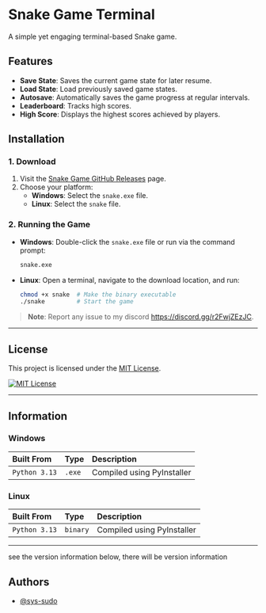 
# Snake Game Terminal

A simple yet engaging terminal-based Snake game.

## Features

- **Save State**: Saves the current game state for later resume.
- **Load State**: Load previously saved game states.
- **Autosave**: Automatically saves the game progress at regular intervals.
- **Leaderboard**: Tracks high scores.
- **High Score**: Displays the highest scores achieved by players.

## Installation

### 1. Download

1. Visit the [Snake Game GitHub Releases](https://github.com/sys-sudo/snakegame/releases) page.
2. Choose your platform:
   - **Windows**: Select the `snake.exe` file.
   - **Linux**: Select the `snake` file.

### 2. Running the Game

- **Windows**: Double-click the `snake.exe` file or run via the command prompt:
  ```bash
  snake.exe
  ```

- **Linux**: Open a terminal, navigate to the download location, and run:
  ```bash
  chmod +x snake  # Make the binary executable
  ./snake         # Start the game
  ```

> **Note**: Report any issue to my discord https://discord.gg/r2FwjZEzJC.

---

## License

This project is licensed under the [MIT License](https://github.com/sys-sudo/snakegame/blob/main/LICENSE).

[![MIT License](https://img.shields.io/badge/License-MIT-green.svg)](https://github.com/sys-sudo/snakegame/blob/main/LICENSE)

---

## Information

### Windows

| Built From  | Type     | Description                |
| :---------  | :------- | :------------------------- |
| `Python 3.13` | `.exe`  | Compiled using PyInstaller |

### Linux

| Built From  | Type     | Description                |
| :---------  | :------- | :------------------------- |
| `Python 3.13` | `binary`| Compiled using PyInstaller |

---
see the version information below, there will be version information
## Authors

- [@sys-sudo](https://www.github.com/sys-sudo)
